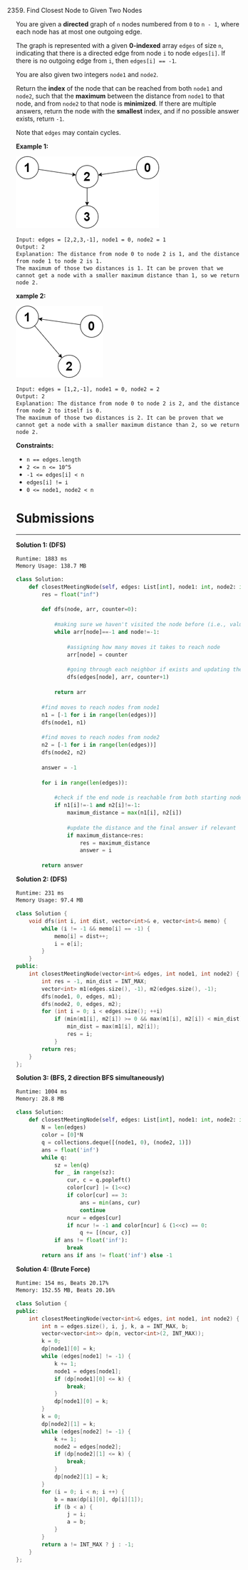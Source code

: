2359. Find Closest Node to Given Two Nodes

You are given a **directed** graph of `n` nodes numbered from `0` to `n - 1`, where each node has at most one outgoing edge.

The graph is represented with a given **0-indexed** array `edges` of size `n`, indicating that there is a directed edge from node `i` to node `edges[i]`. If there is no outgoing edge from `i`, then `edges[i] == -1`.

You are also given two integers `node1` and `node2`.

Return the **index** of the node that can be reached from both `node1` and `node2`, such that the **maximum** between the distance from `node1` to that node, and from `node2` to that node is **minimized**. If there are multiple answers, return the node with the **smallest** index, and if no possible answer exists, return `-1`.

Note that `edges` may contain cycles.

 

**Example 1:**

![2359_graph4drawio-2.png](img/2359_graph4drawio-2.png)
```
Input: edges = [2,2,3,-1], node1 = 0, node2 = 1
Output: 2
Explanation: The distance from node 0 to node 2 is 1, and the distance from node 1 to node 2 is 1.
The maximum of those two distances is 1. It can be proven that we cannot get a node with a smaller maximum distance than 1, so we return node 2.
```

**xample 2:**

![2359_graph4drawio-4.png](img/2359_graph4drawio-4.png)
```
Input: edges = [1,2,-1], node1 = 0, node2 = 2
Output: 2
Explanation: The distance from node 0 to node 2 is 2, and the distance from node 2 to itself is 0.
The maximum of those two distances is 2. It can be proven that we cannot get a node with a smaller maximum distance than 2, so we return node 2.
```

**Constraints:**

* `n == edges.length`
* `2 <= n <= 10^5`
* `-1 <= edges[i] < n`
* `edges[i] != i`
* `0 <= node1, node2 < n`

# Submissions
---
**Solution 1: (DFS)**
```
Runtime: 1883 ms
Memory Usage: 138.7 MB
```
```python
class Solution:
    def closestMeetingNode(self, edges: List[int], node1: int, node2: int) -> int:
        res = float("inf")
        
        def dfs(node, arr, counter=0):
            
			#making sure we haven't visited the node before (i.e., value in the array != -1)
            while arr[node]==-1 and node!=-1:
                
				#assigning how many moves it takes to reach node 
                arr[node] = counter
			
				#going through each neighbor if exists and updating the counter 
                dfs(edges[node], arr, counter+1)

            return arr
        
		#find moves to reach nodes from node1
        n1 = [-1 for i in range(len(edges))]
        dfs(node1, n1)
		
		#find moves to reach nodes from node2
        n2 = [-1 for i in range(len(edges))]
        dfs(node2, n2)
                    
        answer = -1
        
        for i in range(len(edges)):
		
			#check if the end node is reachable from both starting nodes
            if n1[i]!=-1 and n2[i]!=-1:
                maximum_distance = max(n1[i], n2[i])
				
				#update the distance and the final answer if relevant
                if maximum_distance<res:
                    res = maximum_distance
                    answer = i
                
        return answer
```

**Solution 2: (DFS)**
```
Runtime: 231 ms
Memory Usage: 97.4 MB
```
```c++
class Solution {
    void dfs(int i, int dist, vector<int>& e, vector<int>& memo) {
        while (i != -1 && memo[i] == -1) {
            memo[i] = dist++;
            i = e[i];
        }
    }
public:
    int closestMeetingNode(vector<int>& edges, int node1, int node2) {
        int res = -1, min_dist = INT_MAX;
        vector<int> m1(edges.size(), -1), m2(edges.size(), -1);
        dfs(node1, 0, edges, m1);
        dfs(node2, 0, edges, m2);
        for (int i = 0; i < edges.size(); ++i)
            if (min(m1[i], m2[i]) >= 0 && max(m1[i], m2[i]) < min_dist) {
                min_dist = max(m1[i], m2[i]);
                res = i;
            }
        return res;
    }
};
```

**Solution 3: (BFS, 2 direction BFS simultaneously)**
```
Runtime: 1004 ms
Memory: 28.8 MB
```
```python
class Solution:
    def closestMeetingNode(self, edges: List[int], node1: int, node2: int) -> int:
        N = len(edges)
        color = [0]*N
        q = collections.deque([(node1, 0), (node2, 1)])
        ans = float('inf')
        while q:
            sz = len(q)
            for _ in range(sz):
                cur, c = q.popleft()
                color[cur] |= (1<<c)
                if color[cur] == 3:
                    ans = min(ans, cur)
                    continue
                ncur = edges[cur]
                if ncur != -1 and color[ncur] & (1<<c) == 0:
                    q += [(ncur, c)]
            if ans != float('inf'):
                break
        return ans if ans != float('inf') else -1
```

**Solution 4: (Brute Force)**
```
Runtime: 154 ms, Beats 20.17%
Memory: 152.55 MB, Beats 20.16%
```
```c++
class Solution {
public:
    int closestMeetingNode(vector<int>& edges, int node1, int node2) {
        int n = edges.size(), i, j, k, a = INT_MAX, b;
        vector<vector<int>> dp(n, vector<int>(2, INT_MAX));
        k = 0;
        dp[node1][0] = k;
        while (edges[node1] != -1) {
            k += 1;
            node1 = edges[node1];
            if (dp[node1][0] <= k) {
                break;
            }
            dp[node1][0] = k;
        }
        k = 0;
        dp[node2][1] = k;
        while (edges[node2] != -1) {
            k += 1;
            node2 = edges[node2];
            if (dp[node2][1] <= k) {
                break;
            }
            dp[node2][1] = k;
        }
        for (i = 0; i < n; i ++) {
            b = max(dp[i][0], dp[i][1]);
            if (b < a) {
                j = i;
                a = b;
            }
        }
        return a != INT_MAX ? j : -1;
    }
};
```
